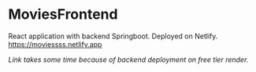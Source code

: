 # MoviesFrontend

React application with backend Springboot. Deployed on Netlify. 
https://moviessss.netlify.app

_Link takes some time because of backend deployment on free tier render._

